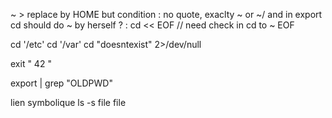 ~ > replace by HOME but condition : no quote, exaclty ~ or ~/ and in export
cd should do ~ by herself ? : cd << EOF // need check in cd to
~
EOF

<!-- cd <<EOF -->
<!-- cd '/////' 2>/dev/null  -->
<!-- cd //  -->
cd '/etc' 
cd '/var' 
cd "doesntexist" 2>/dev/null 
<!-- echo ~ -->
<!-- echo '\" ' " \"\"" <!-- need interpret \ ?
echo \\\" \\\" \\\" \\\"\\\"\\\" \\\'\\\'\\\'
echo \$PWD
echo \-n hello -->
<!-- echo $12 <!-- if 1 is number only take 1 -->
<!-- /ls
./ls -->
<!-- /Users
Users -->
<!-- exit 0 0 -->

<!-- ls.c > doit regarder d'abord dans PATH -->

<!-- ctrl+c <<EOF > exit code 1 -->

<!-- ctr+\ cat > quit -->

<!-- cat ctrl+c > code 130 -->

exit "        42           "


export | grep "OLDPWD"

lien symbolique ls -s file file
